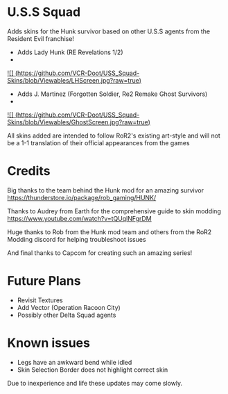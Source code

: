 # U.S.S Squad
Adds skins for the Hunk survivor based on other U.S.S agents from the Resident Evil franchise! 
* Adds Lady Hunk (RE Revelations 1/2)
* 
[![] (https://github.com/VCR-Doot/USS_Squad-Skins/blob/Viewables/LHScreen.jpg?raw=true)]()

* Adds J. Martinez (Forgotten Soldier, Re2 Remake Ghost Survivors)
* 
[![] (https://github.com/VCR-Doot/USS_Squad-Skins/blob/Viewables/GhostScreen.jpg?raw=true)]()

All skins added are intended to follow RoR2's existing art-style and will not be a 1-1 translation of their official appearances from the games 

# Credits
Big thanks to the team behind the Hunk mod for an amazing survivor https://thunderstore.io/package/rob_gaming/HUNK/

Thanks to Audrey from Earth for the comprehensive guide to skin modding https://www.youtube.com/watch?v=tQUqlNFgrDM

Huge thanks to Rob from the Hunk mod team and others from the RoR2 Modding discord for helping troubleshoot issues

And final thanks to Capcom for creating such an amazing series!

# Future Plans
* Revisit Textures 
* Add Vector (Operation Racoon City)
* Possibly other Delta Squad agents

# Known issues
* Legs have an awkward bend while idled
* Skin Selection Border does not highlight correct skin

Due to inexperience and life these updates may come slowly.
